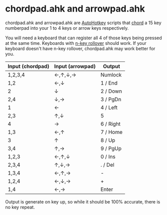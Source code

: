 # chordpad.ahk and arrowpad.ahk

chordpad.ahk and arrowpad.ahk are [AutoHotkey](https://autohotkey.com) scripts that [chord](https://en.wikipedia.org/wiki/Chorded_keyboard) a 15 key numberpad into your 1 to 4 keys or arrow keys respectively.

You will need a keyboard that can register all 4 of those keys being pressed at the same time. Keyboards with [n-key rollover](https://en.wikipedia.org/wiki/Rollover_(key)#n-key_rollover) should work. If your keyboard doesn't have n-key rollover, chordpad.ahk may work better for you.

| Input (chordpad) | Input (arrowpad) | Output    |
| ---------------- | ---------------- | --------- |
| 1,2,3,4          | ←,↑,↓,→          | Numlock   |
| 1,2              | ←,↓              | 1 / End   |
| 2                | ↓                | 2 / Down  |
| 2,4              | ↓,→              | 3 / PgDn  |
| 1                | ←                | 4 / Left  |
| 2,3              | ↑,↓              | 5         |
| 4                | →                | 6 / Right |
| 1,3              | ←,↑              | 7 / Home  |
| 3                | ↑                | 8 / Up    |
| 3,4              | ↑,→              | 9 / PgUp  |
| 1,2,3            | ←,↑,↓            | 0 / Ins   |
| 2,3,4            | ↑,↓,→            | . / Del   |
| 1,3,4            | ←,↑,→            | -         |
| 1,2,4            | ←,↓,→            | +         |
| 1,4              | ←,→              | Enter     |

Output is generate on key up, so while it should be 100% accurate, there is no key repeat.
